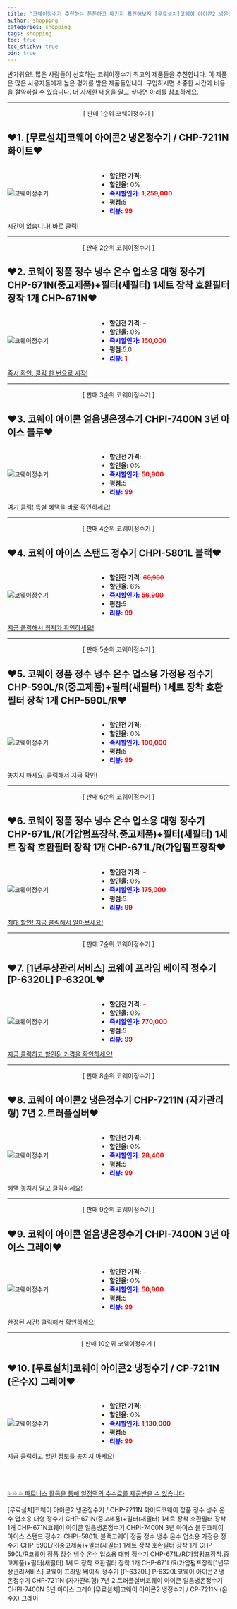 ```yaml
---
title: "코웨이정수기 추천하는 튼튼하고 패키지 확인해보자 [무료설치]코웨이 아이콘2 냉온정수기 / CHP-7211N"
author: shopping
categories: shopping
tags: shopping
toc: true
toc_sticky: true
pin: true
---
```

반가워요!. 많은 사람들이 선호하는 코웨이정수기 최고의 제품들을 추천합니다. 이 제품은 많은 사용자들에게 높은 평가를 받은 제품들입니다. 구입하시면 소중한 시간과 비용을 절약하실 수 있습니다. 더 자세한 내용을 알고 싶다면 아래를 참조하세요.

---
<p class="toplist" style="margin: 0 auto; display: block; width: fit-content;">[ 판매 1순위 코웨이정수기 ]</p>

<h2><strong>❤️1. [무료설치]코웨이 아이콘2 냉온정수기 / CHP-7211N 화이트❤️</strong></h2>

<div style="display: flex; align-items: center;">
    <div style="flex: 0.4;">
        <img src="https://thumbnail9.coupangcdn.com/thumbnails/remote/230x230ex/image/vendor_inventory/9407/4683211dee2773380b9292c63a81de913b85740f900e66223e78c18be492.png" alt="코웨이정수기" style="max-width: 100%;">
    </div>
    <div style="flex: 0.6; margin-left: 10px;">
        <ul>
            <li><strong>할인전 가격:</strong> <del style="color: red;">-</del></li>
            <li><strong>할인율:</strong> 0%</li>
            <li><span style='color:blue'><strong>즉시할인가:</strong></span> <span style='color:red'><strong>1,259,000</strong></span></li>
            <li><strong>평점:</strong>5</li>
            <li><span style='color:blue'><strong>리뷰:</strong></span> <span style='color:red'><strong>99</strong></span></li>
        </ul>
    </div>
</div>
<div class="center">
    <a href="https://selin100587001.github.io?lptag=AF9450613&subid=githubio&pageKey=6740586675&traceid=V0-153&itemId=15734522109&vendorItemId=82948457536" class="myButton">
        시간이 없습니다! 바로 클릭!
    </a>
</div>


---
<p class="toplist" style="margin: 0 auto; display: block; width: fit-content;">[ 판매 2순위 코웨이정수기 ]</p>

<h2><strong>❤️2. 코웨이 정품 정수 냉수 온수 업소용 대형 정수기 CHP-671N(중고제품)+필터(새필터) 1세트 장착 호환필터 장착 1개 CHP-671N❤️</strong></h2>

<div style="display: flex; align-items: center;">
    <div style="flex: 0.4;">
        <img src="https://thumbnail7.coupangcdn.com/thumbnails/remote/230x230ex/image/vendor_inventory/6d0c/f2bf59704a32ec9698fa6f83dd5f35799ecde8b8cb2b001cae19e00c3cf5.jpg" alt="코웨이정수기" style="max-width: 100%;">
    </div>
    <div style="flex: 0.6; margin-left: 10px;">
        <ul>
            <li><strong>할인전 가격:</strong> <del style="color: red;">-</del></li>
            <li><strong>할인율:</strong> 0%</li>
            <li><span style='color:blue'><strong>즉시할인가:</strong></span> <span style='color:red'><strong>150,000</strong></span></li>
            <li><strong>평점:</strong>5.0</li>
            <li><span style='color:blue'><strong>리뷰:</strong></span> <span style='color:red'><strong>1</strong></span></li>
        </ul>
    </div>
</div>
<div class="center">
    <a href="https://selin100587001.github.io?lptag=AF9450613&subid=githubio&pageKey=8058723103&traceid=V0-153&itemId=22629465237&vendorItemId=89670946842" class="myButton">
        즉시 확인, 클릭 한 번으로 시작!
    </a>
</div>


---
<p class="toplist" style="margin: 0 auto; display: block; width: fit-content;">[ 판매 3순위 코웨이정수기 ]</p>

<h2><strong>❤️3. 코웨이 아이콘 얼음냉온정수기 CHPI-7400N 3년 아이스 블루❤️</strong></h2>

<div style="display: flex; align-items: center;">
    <div style="flex: 0.4;">
        <img src="https://thumbnail8.coupangcdn.com/thumbnails/remote/230x230ex/image/vendor_inventory/9af2/8796c297bb42c91950945d4ba84fb7c955dd519486bd8533f2847dbcfde9.png" alt="코웨이정수기" style="max-width: 100%;">
    </div>
    <div style="flex: 0.6; margin-left: 10px;">
        <ul>
            <li><strong>할인전 가격:</strong> <del style="color: red;">-</del></li>
            <li><strong>할인율:</strong> 0%</li>
            <li><span style='color:blue'><strong>즉시할인가:</strong></span> <span style='color:red'><strong>50,900</strong></span></li>
            <li><strong>평점:</strong>5</li>
            <li><span style='color:blue'><strong>리뷰:</strong></span> <span style='color:red'><strong>99</strong></span></li>
        </ul>
    </div>
</div>
<div class="center">
    <a href="https://selin100587001.github.io?lptag=AF9450613&subid=githubio&pageKey=8166618057&traceid=V0-153&itemId=23304821914&vendorItemId=90336850617" class="myButton">
        여기 클릭! 특별 혜택을 바로 확인하세요!
    </a>
</div>


---
<p class="toplist" style="margin: 0 auto; display: block; width: fit-content;">[ 판매 4순위 코웨이정수기 ]</p>

<h2><strong>❤️4. 코웨이 아이스 스탠드 정수기 CHPI-5801L 블랙❤️</strong></h2>

<div style="display: flex; align-items: center;">
    <div style="flex: 0.4;">
        <img src="https://thumbnail8.coupangcdn.com/thumbnails/remote/230x230ex/image/vendor_inventory/d9e3/8203a22699d164800ea4e3ace06de9e0a9a73f9e538a0496d4e432bda4af.png" alt="코웨이정수기" style="max-width: 100%;">
    </div>
    <div style="flex: 0.6; margin-left: 10px;">
        <ul>
            <li><strong>할인전 가격:</strong> <del style="color: red;">60,900</del></li>
            <li><strong>할인율:</strong> 6%</li>
            <li><span style='color:blue'><strong>즉시할인가:</strong></span> <span style='color:red'><strong>56,900</strong></span></li>
            <li><strong>평점:</strong>5</li>
            <li><span style='color:blue'><strong>리뷰:</strong></span> <span style='color:red'><strong>99</strong></span></li>
        </ul>
    </div>
</div>
<div class="center">
    <a href="https://selin100587001.github.io?lptag=AF9450613&subid=githubio&pageKey=8085083462&traceid=V0-153&itemId=22813894439&vendorItemId=90790708006" class="myButton">
        지금 클릭해서 최저가 확인하세요!
    </a>
</div>


---
<p class="toplist" style="margin: 0 auto; display: block; width: fit-content;">[ 판매 5순위 코웨이정수기 ]</p>

<h2><strong>❤️5. 코웨이 정품 정수 냉수 온수 업소용 가정용 정수기 CHP-590L/R(중고제품)+필터(새필터) 1세트 장착 호환필터 장착 1개 CHP-590L/R❤️</strong></h2>

<div style="display: flex; align-items: center;">
    <div style="flex: 0.4;">
        <img src="https://thumbnail7.coupangcdn.com/thumbnails/remote/230x230ex/image/vendor_inventory/b9b1/bcf11921c4ee95fcf213bc2dd6ff0c6214f0728c74b6fcb54a3e20fa17ec.jpg" alt="코웨이정수기" style="max-width: 100%;">
    </div>
    <div style="flex: 0.6; margin-left: 10px;">
        <ul>
            <li><strong>할인전 가격:</strong> <del style="color: red;">-</del></li>
            <li><strong>할인율:</strong> 0%</li>
            <li><span style='color:blue'><strong>즉시할인가:</strong></span> <span style='color:red'><strong>100,000</strong></span></li>
            <li><strong>평점:</strong>5</li>
            <li><span style='color:blue'><strong>리뷰:</strong></span> <span style='color:red'><strong>99</strong></span></li>
        </ul>
    </div>
</div>
<div class="center">
    <a href="https://selin100587001.github.io?lptag=AF9450613&subid=githubio&pageKey=8058705696&traceid=V0-153&itemId=22629240262&vendorItemId=89670734276" class="myButton">
        놓치지 마세요! 클릭해서 지금 확인!
    </a>
</div>


---
<p class="toplist" style="margin: 0 auto; display: block; width: fit-content;">[ 판매 6순위 코웨이정수기 ]</p>

<h2><strong>❤️6. 코웨이 정품 정수 냉수 온수 업소용 대형 정수기 CHP-671L/R(가압펌프장착.중고제품)+필터(새필터) 1세트 장착 호환필터 장착 1개 CHP-671L/R(가압펌프장착❤️</strong></h2>

<div style="display: flex; align-items: center;">
    <div style="flex: 0.4;">
        <img src="https://thumbnail8.coupangcdn.com/thumbnails/remote/230x230ex/image/vendor_inventory/07f9/f2e15d92c297645ef953b4a7c36b8069a5e1bba64f02c9df0df7983837e4.jpg" alt="코웨이정수기" style="max-width: 100%;">
    </div>
    <div style="flex: 0.6; margin-left: 10px;">
        <ul>
            <li><strong>할인전 가격:</strong> <del style="color: red;">-</del></li>
            <li><strong>할인율:</strong> 0%</li>
            <li><span style='color:blue'><strong>즉시할인가:</strong></span> <span style='color:red'><strong>175,000</strong></span></li>
            <li><strong>평점:</strong>5</li>
            <li><span style='color:blue'><strong>리뷰:</strong></span> <span style='color:red'><strong>99</strong></span></li>
        </ul>
    </div>
</div>
<div class="center">
    <a href="https://selin100587001.github.io?lptag=AF9450613&subid=githubio&pageKey=8104297554&traceid=V0-153&itemId=22933792358&vendorItemId=89968135859" class="myButton">
        최대 할인! 지금 클릭해서 알아보세요!
    </a>
</div>


---
<p class="toplist" style="margin: 0 auto; display: block; width: fit-content;">[ 판매 7순위 코웨이정수기 ]</p>

<h2><strong>❤️7. [1년무상관리서비스] 코웨이 프라임 베이직 정수기 [P-6320L] P-6320L❤️</strong></h2>

<div style="display: flex; align-items: center;">
    <div style="flex: 0.4;">
        <img src="https://thumbnail7.coupangcdn.com/thumbnails/remote/230x230ex/image/vendor_inventory/b63b/242e388751f75d284bdcc6f12f229e9a917b428f217ac1f49e988add3ae1.png" alt="코웨이정수기" style="max-width: 100%;">
    </div>
    <div style="flex: 0.6; margin-left: 10px;">
        <ul>
            <li><strong>할인전 가격:</strong> <del style="color: red;">-</del></li>
            <li><strong>할인율:</strong> 0%</li>
            <li><span style='color:blue'><strong>즉시할인가:</strong></span> <span style='color:red'><strong>770,000</strong></span></li>
            <li><strong>평점:</strong>5</li>
            <li><span style='color:blue'><strong>리뷰:</strong></span> <span style='color:red'><strong>99</strong></span></li>
        </ul>
    </div>
</div>
<div class="center">
    <a href="https://selin100587001.github.io?lptag=AF9450613&subid=githubio&pageKey=7037081198&traceid=V0-153&itemId=17389535790&vendorItemId=87368372503" class="myButton">
        지금 클릭하고 할인된 가격을 확인하세요!
    </a>
</div>


---
<p class="toplist" style="margin: 0 auto; display: block; width: fit-content;">[ 판매 8순위 코웨이정수기 ]</p>

<h2><strong>❤️8. 코웨이 아이콘2 냉온정수기 CHP-7211N (자가관리형) 7년 2.트러플실버❤️</strong></h2>

<div style="display: flex; align-items: center;">
    <div style="flex: 0.4;">
        <img src="https://thumbnail9.coupangcdn.com/thumbnails/remote/230x230ex/image/vendor_inventory/5ebd/c08edb40b4b1aacebebb0878cc43ba74bc79848a247301c8154152dc1654.png" alt="코웨이정수기" style="max-width: 100%;">
    </div>
    <div style="flex: 0.6; margin-left: 10px;">
        <ul>
            <li><strong>할인전 가격:</strong> <del style="color: red;">-</del></li>
            <li><strong>할인율:</strong> 0%</li>
            <li><span style='color:blue'><strong>즉시할인가:</strong></span> <span style='color:red'><strong>28,400</strong></span></li>
            <li><strong>평점:</strong>5</li>
            <li><span style='color:blue'><strong>리뷰:</strong></span> <span style='color:red'><strong>99</strong></span></li>
        </ul>
    </div>
</div>
<div class="center">
    <a href="https://selin100587001.github.io?lptag=AF9450613&subid=githubio&pageKey=8217620113&traceid=V0-153&itemId=23609532016&vendorItemId=90635200649" class="myButton">
        혜택 놓치지 말고 클릭하세요!
    </a>
</div>


---
<p class="toplist" style="margin: 0 auto; display: block; width: fit-content;">[ 판매 9순위 코웨이정수기 ]</p>

<h2><strong>❤️9. 코웨이 아이콘 얼음냉온정수기 CHPI-7400N 3년 아이스 그레이❤️</strong></h2>

<div style="display: flex; align-items: center;">
    <div style="flex: 0.4;">
        <img src="https://thumbnail8.coupangcdn.com/thumbnails/remote/230x230ex/image/vendor_inventory/9af2/8796c297bb42c91950945d4ba84fb7c955dd519486bd8533f2847dbcfde9.png" alt="코웨이정수기" style="max-width: 100%;">
    </div>
    <div style="flex: 0.6; margin-left: 10px;">
        <ul>
            <li><strong>할인전 가격:</strong> <del style="color: red;">-</del></li>
            <li><strong>할인율:</strong> 0%</li>
            <li><span style='color:blue'><strong>즉시할인가:</strong></span> <span style='color:red'><strong>50,900</strong></span></li>
            <li><strong>평점:</strong>5</li>
            <li><span style='color:blue'><strong>리뷰:</strong></span> <span style='color:red'><strong>99</strong></span></li>
        </ul>
    </div>
</div>
<div class="center">
    <a href="https://selin100587001.github.io?lptag=AF9450613&subid=githubio&pageKey=8166618057&traceid=V0-153&itemId=23304821903&vendorItemId=90336850585" class="myButton">
        한정된 시간! 클릭해서 확인하세요!
    </a>
</div>


---
<p class="toplist" style="margin: 0 auto; display: block; width: fit-content;">[ 판매 10순위 코웨이정수기 ]</p>

<h2><strong>❤️10. [무료설치]코웨이 아이콘2 냉정수기 / CP-7211N (온수X) 그레이❤️</strong></h2>

<div style="display: flex; align-items: center;">
    <div style="flex: 0.4;">
        <img src="https://thumbnail9.coupangcdn.com/thumbnails/remote/230x230ex/image/vendor_inventory/9407/4683211dee2773380b9292c63a81de913b85740f900e66223e78c18be492.png" alt="코웨이정수기" style="max-width: 100%;">
    </div>
    <div style="flex: 0.6; margin-left: 10px;">
        <ul>
            <li><strong>할인전 가격:</strong> <del style="color: red;">-</del></li>
            <li><strong>할인율:</strong> 0%</li>
            <li><span style='color:blue'><strong>즉시할인가:</strong></span> <span style='color:red'><strong>1,130,000</strong></span></li>
            <li><strong>평점:</strong>5</li>
            <li><span style='color:blue'><strong>리뷰:</strong></span> <span style='color:red'><strong>99</strong></span></li>
        </ul>
    </div>
</div>
<div class="center">
    <a href="https://selin100587001.github.io?lptag=AF9450613&subid=githubio&pageKey=6740330517&traceid=V0-153&itemId=15733374901&vendorItemId=82947328993" class="myButton">
        지금 클릭하고 할인 정보를 놓치지 마세요!
    </a>
</div>

<br><br><br>[💦 💦 💦 파트너스 활동을 통해 일정액의 수수료를 제공받을 수 있습니다](https://link.coupang.com/a/bcpT2c)<br><br>[무료설치]코웨이 아이콘2 냉온정수기 / CHP-7211N 화이트코웨이 정품 정수 냉수 온수 업소용 대형 정수기 CHP-671N(중고제품)+필터(새필터) 1세트 장착 호환필터 장착 1개 CHP-671N코웨이 아이콘 얼음냉온정수기 CHPI-7400N 3년 아이스 블루코웨이 아이스 스탠드 정수기 CHPI-5801L 블랙코웨이 정품 정수 냉수 온수 업소용 가정용 정수기 CHP-590L/R(중고제품)+필터(새필터) 1세트 장착 호환필터 장착 1개 CHP-590L/R코웨이 정품 정수 냉수 온수 업소용 대형 정수기 CHP-671L/R(가압펌프장착.중고제품)+필터(새필터) 1세트 장착 호환필터 장착 1개 CHP-671L/R(가압펌프장착[1년무상관리서비스] 코웨이 프라임 베이직 정수기 [P-6320L] P-6320L코웨이 아이콘2 냉온정수기 CHP-7211N (자가관리형) 7년 2.트러플실버코웨이 아이콘 얼음냉온정수기 CHPI-7400N 3년 아이스 그레이[무료설치]코웨이 아이콘2 냉정수기 / CP-7211N (온수X) 그레이